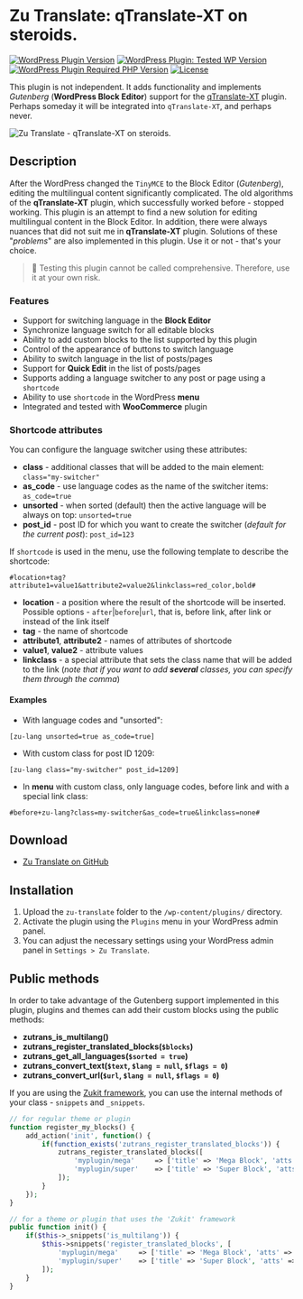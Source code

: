 # Zu Translate: qTranslate-XT on steroids.

[![WordPress Plugin Version](https://img.shields.io/github/package-json/v/picasso/zu-translate?style=for-the-badge)](https://github.com/picasso/zu-translate)
[![WordPress Plugin: Tested WP Version](https://img.shields.io/github/package-json/testedWP/picasso/zu-translate?color=4ab866&label=wordpress%20tested&style=for-the-badge)](https://wordpress.org)
[![WordPress Plugin Required PHP Version](https://img.shields.io/github/package-json/requiresPHP/picasso/zu-translate?color=bc2a8d&label=php&style=for-the-badge)](https://www.php.net/)
[![License](https://img.shields.io/github/license/picasso/zu-translate?style=for-the-badge&color=fcbf00)](https://github.com/picasso/zu-translate/blob/master/LICENSE)

 <!-- ![WordPress Plugin Downloads](https://img.shields.io/wordpress/plugin/dt/zu-translate?color=00aced&style=for-the-badge) -->

This plugin is not independent. It adds functionality and implements *Gutenberg* (__WordPress Block Editor__) support for the [qTranslate-XT](https://github.com/qtranslate/qtranslate-xt/) plugin. Perhaps someday it will be integrated into `qTranslate-XT`, and perhaps never.

![Zu Translate - qTranslate-XT on steroids.](https://user-images.githubusercontent.com/399395/148209305-38c43421-1e8d-44e6-8015-6733efd7610b.png)


## Description

After the WordPress changed the `TinyMCE` to the Block Editor (*Gutenberg*), editing the multilingual content significantly complicated. The old algorithms of the __qTranslate-XT__ plugin, which successfully worked before - stopped working. This plugin is an attempt to find a new solution for editing multilingual content in the Block Editor. In addition, there were always nuances that did not suit me in __qTranslate-XT__ plugin. Solutions of these "*problems*" are also implemented in this plugin. Use it or not - that's your choice.

> &#x1F383; Testing this plugin cannot be called comprehensive. Therefore, use it at your own risk.

### Features

* Support for switching language in the __Block Editor__
* Synchronize language switch for all editable blocks
* Ability to add custom blocks to the list supported by this plugin
* Control of the appearance of buttons to switch language
* Ability to switch language in the list of posts/pages
* Support for __Quick Edit__ in the list of posts/pages
* Supports adding a language switcher to any post or page using a `shortcode`
* Ability to use `shortcode` in the WordPress __menu__
* Integrated and tested with __WooCommerce__ plugin
<!-- * Ability to switch language in the modal window of __Media Library__ -->

### Shortcode attributes

You can configure the language switcher using these attributes:

* __class__ - additional classes that will be added to the main element: `class="my-switcher"`
* __as_code__ - use language codes as the name of the switcher items: `as_code=true`
* __unsorted__ - when sorted (default) then the active language will be always on top: `unsorted=true`
* __post_id__ - post ID for which you want to create the switcher (*default for the current post*): `post_id=123`

If `shortcode` is used in the menu, use the following template to describe the shortcode:

```basic
#location+tag?attribute1=value1&attribute2=value2&linkclass=red_color,bold#
```

* __location__ - a position where the result of the shortcode will be inserted. Possible options - `after`|`before`|`url`, that is, before link, after link or instead of the link itself
* __tag__ - the name of shortcode
* __attribute1__, __attribute2__ - names of attributes of shortcode
* __value1__, __value2__ - attribute values
* __linkclass__ - a special attribute that sets the class name that will be added to the link (*note that if you want to add __several__ classes, you can specify them through the comma*)

#### Examples

* With language codes and "unsorted":

`[zu-lang unsorted=true as_code=true]`

* With custom class for post ID 1209:

`[zu-lang class="my-switcher" post_id=1209]`

* In __menu__ with custom class, only language codes, before link and with a special link class:

`#before+zu-lang?class=my-switcher&as_code=true&linkclass=none#`

## Download

+ [Zu Translate on GitHub](https://github.com/picasso/zu-translate/archive/refs/heads/master.zip)

## Installation

1. Upload the `zu-translate` folder to the `/wp-content/plugins/` directory.
2. Activate the plugin using the `Plugins` menu in your WordPress admin panel.
3. You can adjust the necessary settings using your WordPress admin panel in `Settings > Zu Translate`.

## Public methods

In order to take advantage of the Gutenberg support implemented in this plugin, plugins and themes can add their custom blocks using the public methods:

+ __zutrans_is_multilang()__
+ __zutrans_register_translated_blocks(`$blocks`)__
+ __zutrans_get_all_languages(`$sorted = true`)__
+ __zutrans_convert_text(`$text`, `$lang = null`, `$flags = 0`)__
+ __zutrans_convert_url(`$url`, `$lang = null`, `$flags = 0`)__

If you are using the [Zukit framework](https://github.com/picasso/zukit), you can use the internal methods of your class - `snippets` and `_snippets`.

```php
// for regular theme or plugin
function register_my_blocks() {
    add_action('init', function() {
        if(function_exists('zutrans_register_translated_blocks')) {
            zutrans_register_translated_blocks([
                'myplugin/mega'     => ['title' => 'Mega Block', 'atts' => 'content'],
                'myplugin/super'    => ['title' => 'Super Block', 'atts' => ['text', 'note']],
            ]);
        }
    });
}

// for a theme or plugin that uses the 'Zukit' framework
public function init() {
    if($this->_snippets('is_multilang')) {
        $this->snippets('register_translated_blocks', [
            'myplugin/mega'     => ['title' => 'Mega Block', 'atts' => 'content'],
            'myplugin/super'    => ['title' => 'Super Block', 'atts' => ['text', 'note']],
        ]);
    }
}
```
